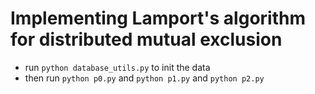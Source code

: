 # Implementing Lamport's algorithm for distributed mutual exclusion
- run ```python database_utils.py``` to init the data
- then run ```python p0.py``` and ```python p1.py``` and ```python p2.py```